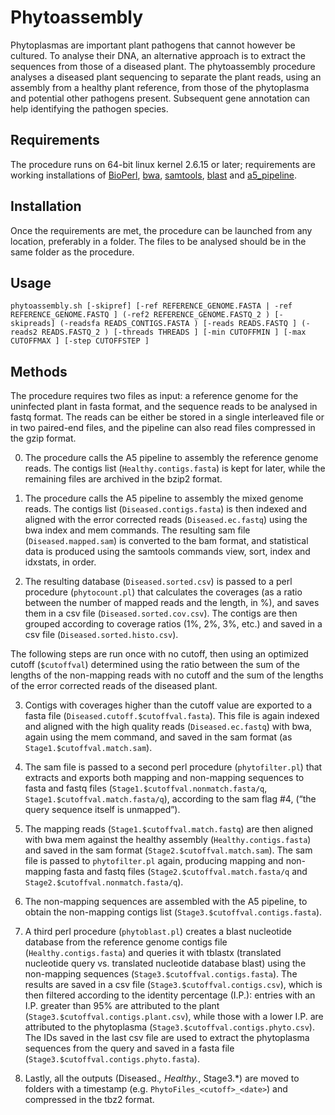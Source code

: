# Phytoassembly

Phytoplasmas are important plant pathogens that cannot however be cultured. To analyse their DNA, an alternative approach is to extract the sequences from those of a diseased plant. The phytoassembly procedure analyses a diseased plant sequencing to separate the plant reads, using an assembly from a healthy plant reference, from those of the phytoplasma and potential other pathogens present. Subsequent gene annotation can help identifying the pathogen species.

## Requirements
The procedure runs on 64-bit linux kernel 2.6.15 or later; requirements are working installations of [BioPerl](http://www.bioperl.org/wiki/Main_Page), [bwa](http://bio-bwa.sourceforge.net/bwa.shtml), [samtools](http://www.htslib.org/doc/), [blast](http://www.ncbi.nlm.nih.gov/books/NBK279690/) and [a5_pipeline](http://sourceforge.net/p/ngopt/wiki/A5PipelineREADME/).

## Installation
Once the requirements are met, the procedure can be launched from any location, preferably in a folder. The files to be analysed should be in the same folder as the procedure.

## Usage
```
phytoassembly.sh [-skipref] [-ref REFERENCE_GENOME.FASTA | -ref REFERENCE_GENOME.FASTQ ] (-ref2 REFERENCE_GENOME.FASTQ_2 ) [-skipreads] (-readsfa READS_CONTIGS.FASTA ) [-reads READS.FASTQ ] (-reads2 READS.FASTQ_2 ) [-threads THREADS ] [-min CUTOFFMIN ] [-max CUTOFFMAX ] [-step CUTOFFSTEP ]
```

## Methods
The procedure requires two files as input: a reference genome for the uninfected plant in fasta format, and the sequence reads to be analysed in fastq format. The reads can be either be stored in a single interleaved file or in two paired-end files, and the pipeline can also read files compressed in the gzip format.

0. The procedure calls the A5 pipeline to assembly the reference genome reads. The contigs list (`Healthy.contigs.fasta`) is kept for later, while the remaining files are archived in the bzip2 format.

1. The procedure calls the A5 pipeline to assembly the mixed genome reads. The contigs list (`Diseased.contigs.fasta`) is then indexed and aligned with the error corrected reads (`Diseased.ec.fastq`) using the bwa index and mem commands.
The resulting sam file (`Diseased.mapped.sam`) is converted to the bam format, and statistical data is produced using the samtools commands view, sort, index and idxstats, in order.

2. The resulting database (`Diseased.sorted.csv`) is passed to a perl procedure (`phytocount.pl`) that calculates the coverages (as a ratio between the number of mapped reads and the length, in %), and saves them in a csv file (`Diseased.sorted.cov.csv`). The contigs are then grouped according to coverage ratios (1%, 2%, 3%, etc.) and saved in a csv file (`Diseased.sorted.histo.csv`).

The following steps are run once with no cutoff, then using an optimized cutoff (`$cutoffval`) determined using the ratio between the sum of the lengths of the non-mapping reads with no cutoff and the sum of the lengths of the error corrected reads of the diseased plant.

3. Contigs with coverages higher than the cutoff value are exported to a fasta file (`Diseased.cutoff.$cutoffval.fasta`). This file is again indexed and aligned with the high quality reads (`Diseased.ec.fastq`) with bwa, again using the mem command, and saved in the sam format (as `Stage1.$cutoffval.match.sam`).

4. The sam file is passed to a second perl procedure (`phytofilter.pl`) that extracts and exports both mapping and non-mapping sequences to fasta and fastq files (`Stage1.$cutoffval.nonmatch.fasta/q`, `Stage1.$cutoffval.match.fasta/q`), according to the sam flag #4, (“the query sequence itself is unmapped”).

5. The mapping reads (`Stage1.$cutoffval.match.fastq`) are then aligned with bwa mem against the healthy assembly (`Healthy.contigs.fasta`) and saved in the sam format (`Stage2.$cutoffval.match.sam`).
The sam file is passed to `phytofilter.pl` again, producing mapping and non-mapping fasta and fastq files (`Stage2.$cutoffval.match.fasta/q` and `Stage2.$cutoffval.nonmatch.fasta/q`).

6. The non-mapping sequences are assembled with the A5 pipeline, to obtain the non-mapping contigs list (`Stage3.$cutoffval.contigs.fasta`).

7. A third perl procedure (`phytoblast.pl`) creates a blast nucleotide database from the reference genome contigs file (`Healthy.contigs.fasta`) and queries it with tblastx (translated nucleotide query vs. translated nucleotide database blast) using the non-mapping sequences (`Stage3.$cutoffval.contigs.fasta`).
The results are saved in a csv file (`Stage3.$cutoffval.contigs.csv`), which is then filtered according to the identity percentage (I.P.): entries with an I.P. greater than 95% are attributed to the plant (`Stage3.$cutoffval.contigs.plant.csv`), while those with a lower I.P. are attributed to the phytoplasma (`Stage3.$cutoffval.contigs.phyto.csv`).
The IDs saved in the last csv file are used to extract the phytoplasma sequences from the query and saved in a fasta file (`Stage3.$cutoffval.contigs.phyto.fasta`).

8. Lastly, all the outputs (Diseased.*, Healthy.*, Stage3.*) are moved to folders with a timestamp (e.g. `PhytoFiles_<cutoff>_<date>`) and compressed in the tbz2 format.
